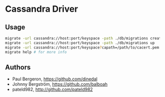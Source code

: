 # Cassandra Driver

## Usage

```bash
migrate -url cassandra://host:port/keyspace -path ./db/migrations create add_field_to_table
migrate -url cassandra://host:port/keyspace -path ./db/migrations up
migrate -url cassandra://host:port/keyspace?capath=/path/to/cacert.pem -path ./db/migrations up # Using encrypted connection
migrate help # for more info
```

## Authors

* Paul Bergeron, https://github.com/dinedal
* Johnny Bergström, https://github.com/balboah
* pateld982, http://github.com/pateld982